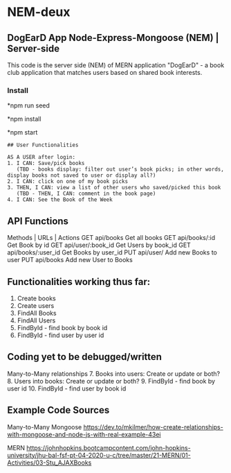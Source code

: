 # NEM-deux

## DogEarD App Node-Express-Mongoose (NEM) | Server-side
This code is the server side (NEM) of MERN application "DogEarD" - a book club application that matches users based on shared book interests.

### Install

*npm run seed

*npm install

*npm start
```
## User Functionalities

AS A USER after login: 
1. I CAN: Save/pick books 
   (TBD - books display: filter out user’s book picks; in other words, display books not saved to user or display all?)
2. I CAN: click on one of my book picks
3. THEN, I CAN: view a list of other users who saved/picked this book
   (TBD - THEN, I CAN: comment in the book page)
4. I CAN: See the Book of the Week
```

## API Functions


Methods |	URLs    	|       Actions
GET	        api/books	        Get all books
GET	        api/books/:id	    Get Book by id
GET	        api/user/:book_id	Get Users by book_id
GET	        api/books/:user_id	Get Books by user_id
PUT	        api/user/	        Add new Books to user
PUT	        api/books	        Add new User to Books


## Functionalities working thus far:
1. Create books 
2. Create users
3. FindAll Books
4. FindAll Users
5. FindById - find book by book id
6. FindById - find user by user id

## Coding yet to be debugged/written

Many-to-Many relationships
7. Books into users: Create or update or both?
8. Users into books: Create or update or both?
9. FindById - find book by user id
10. FindById - find user by book id


## Example Code Sources
Many-to-Many Mongoose
https://dev.to/mkilmer/how-create-relationships-with-mongoose-and-node-js-with-real-example-43ei

MERN
https://johnhopkins.bootcampcontent.com/john-hopkins-university/jhu-bal-fsf-pt-04-2020-u-c/tree/master/21-MERN/01-Activities/03-Stu_AJAXBooks 
